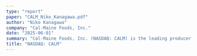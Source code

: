 ```yaml
---
type: "report"
paper: "CALM_Niko_Kanagawa.pdf"
author: "Niko Kanagawa"
company: "Cal-Maine Foods, Inc."
date: "2025-06-01"
summary: "Cal-Maine Foods, Inc. (NASDAQ: CALM) is the leading producer and distributor of eggs worldwide. Operating in the United States and headquartered in Ridgeland Mississippi, Cal-Maine has 98% more layer hens than its closest U.S. competitor and supplies 21% of American shell egg consumption."
title: "NASDAQ: CALM"
---
```

